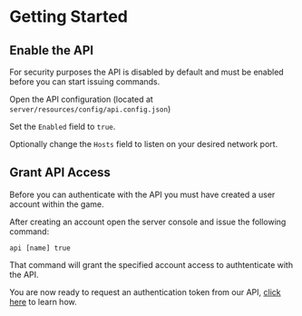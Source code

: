 # Getting Started


## Enable the API
For security purposes the API is disabled by default and must be enabled before you can start issuing commands.

Open the API configuration (located at `server/resources/config/api.config.json`)

Set the `Enabled` field to `true`.

Optionally change the `Hosts` field to listen on your desired network port.


## Grant API Access
Before you can authenticate with the API you must have created a user account within the game.

After creating an account open the server console and issue the following command:
```
api [name] true
```

That command will grant the specified account access to authtenticate with the API.

You are now ready to request an authentication token from our API, [click here](../endpoints/authentication.md) to learn how.
